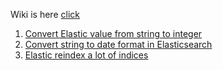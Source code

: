 Wiki is here [click](https://github.com/andrepopoff/elastic_tools/wiki)

1. [Convert Elastic value from string to integer](https://github.com/andrepopoff/elastic_tools/wiki/Convert-Elastic-value-from-string-to-integer)
2. [Convert string to date format in Elasticsearch](https://github.com/andrepopoff/elastic_tools/wiki/Convert-string-to-date-format-in-Elasticsearch)
3. [Elastic reindex a lot of indices](https://github.com/andrepopoff/elastic_tools/wiki/Elastic-reindex-a-lot-of-indices)
